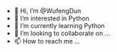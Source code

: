 - 👋 Hi, I’m @WufengDun
- 👀 I’m interested in Python
- 🌱 I’m currently learning Python
- 💞️ I’m looking to collaborate on ...
- 📫 How to reach me ...

<!---
WufengDun/WufengDun is a ✨ special ✨ repository because its `README.md` (this file) appears on your GitHub profile.
You can click the Preview link to take a look at your changes.
--->
